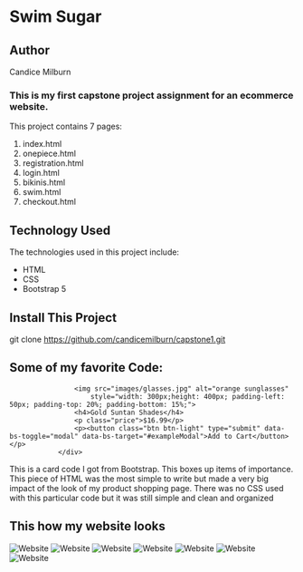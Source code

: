 # Swim Sugar

## Author
Candice Milburn

### This is my first capstone project assignment for an ecommerce website.
This project contains 7 pages:<br>
1. index.html<br>
2. onepiece.html<br>
3. registration.html<br>
4. login.html<br>
5. bikinis.html<br>
6. swim.html<br>
7. checkout.html<br>

## Technology Used
The technologies used in this project include:
  * HTML
  * CSS
  * Bootstrap 5

## Install This Project

git clone https://github.com/candicemilburn/capstone1.git

## Some of my favorite Code:
``` <div class="card" id="sunglasses">
                <img src="images/glasses.jpg" alt="orange sunglasses"
                    style="width: 300px;height: 400px; padding-left: 50px; padding-top: 20%; padding-bottom: 15%;">
                <h4>Gold Suntan Shades</h4>
                <p class="price">$16.99</p>
                <p><button class="btn btn-light" type="submit" data-bs-toggle="modal" data-bs-target="#exampleModal">Add to Cart</button></p>
            </div>
```

This is a card code I got from Bootstrap. This boxes up items of importance. This piece of HTML was the most simple to write but made a very big impact of the look of my product shopping page. There was no CSS used with this particular code but it was still simple and clean and organized 


## This how my website looks
![Website](https://github.com/candicemilburn/capstone1/blob/main/images/ss1.jpeg)
![Website](https://github.com/candicemilburn/capstone1/blob/main/images/ss2.jpeg)
![Website](https://github.com/candicemilburn/capstone1/blob/main/images/ss3.jpeg)
![Website](https://github.com/candicemilburn/capstone1/blob/main/images/ss4.jpeg)
![Website](https://github.com/candicemilburn/capstone1/blob/main/images/ss5.jpeg)
![Website](https://github.com/candicemilburn/capstone1/blob/main/images/ss6.jpeg)
![Website](https://github.com/candicemilburn/capstone1/blob/main/images/ss7.jpeg)
